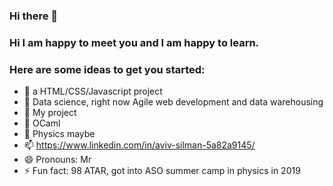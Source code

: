 ### Hi there 👋

<!--
**hhK2001-blast/hhK2001-blast** is a ✨ _special_ ✨ repository because its `README.md` (this file) appears on your GitHub profile.
-->
### Hi I am happy to meet you and I am happy to learn.

### Here are some ideas to get you started:

- 🔭 a HTML/CSS/Javascript project
- 🌱 Data science, right now Agile web development and data warehousing
- 👯 My project
- 🤔 OCaml
- 💬 Physics maybe
- 📫 https://www.linkedin.com/in/aviv-silman-5a82a9145/
- 😄 Pronouns: Mr
- ⚡ Fun fact: 98 ATAR, got into ASO summer camp in physics in 2019

